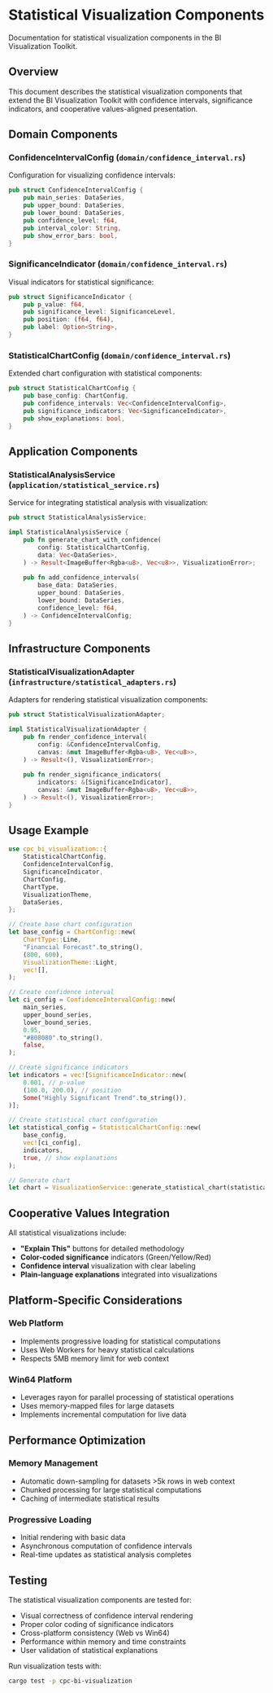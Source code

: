 # Statistical Visualization Components

Documentation for statistical visualization components in the BI Visualization Toolkit.

## Overview

This document describes the statistical visualization components that extend the BI Visualization Toolkit with confidence intervals, significance indicators, and cooperative values-aligned presentation.

## Domain Components

### ConfidenceIntervalConfig (`domain/confidence_interval.rs`)

Configuration for visualizing confidence intervals:

```rust
pub struct ConfidenceIntervalConfig {
    pub main_series: DataSeries,
    pub upper_bound: DataSeries,
    pub lower_bound: DataSeries,
    pub confidence_level: f64,
    pub interval_color: String,
    pub show_error_bars: bool,
}
```

### SignificanceIndicator (`domain/confidence_interval.rs`)

Visual indicators for statistical significance:

```rust
pub struct SignificanceIndicator {
    pub p_value: f64,
    pub significance_level: SignificanceLevel,
    pub position: (f64, f64),
    pub label: Option<String>,
}
```

### StatisticalChartConfig (`domain/confidence_interval.rs`)

Extended chart configuration with statistical components:

```rust
pub struct StatisticalChartConfig {
    pub base_config: ChartConfig,
    pub confidence_intervals: Vec<ConfidenceIntervalConfig>,
    pub significance_indicators: Vec<SignificanceIndicator>,
    pub show_explanations: bool,
}
```

## Application Components

### StatisticalAnalysisService (`application/statistical_service.rs`)

Service for integrating statistical analysis with visualization:

```rust
pub struct StatisticalAnalysisService;

impl StatisticalAnalysisService {
    pub fn generate_chart_with_confidence(
        config: StatisticalChartConfig,
        data: Vec<DataSeries>,
    ) -> Result<ImageBuffer<Rgba<u8>, Vec<u8>>, VisualizationError>;
    
    pub fn add_confidence_intervals(
        base_data: DataSeries,
        upper_bound: DataSeries,
        lower_bound: DataSeries,
        confidence_level: f64,
    ) -> ConfidenceIntervalConfig;
}
```

## Infrastructure Components

### StatisticalVisualizationAdapter (`infrastructure/statistical_adapters.rs`)

Adapters for rendering statistical visualization components:

```rust
pub struct StatisticalVisualizationAdapter;

impl StatisticalVisualizationAdapter {
    pub fn render_confidence_interval(
        config: &ConfidenceIntervalConfig,
        canvas: &mut ImageBuffer<Rgba<u8>, Vec<u8>>,
    ) -> Result<(), VisualizationError>;
    
    pub fn render_significance_indicators(
        indicators: &[SignificanceIndicator],
        canvas: &mut ImageBuffer<Rgba<u8>, Vec<u8>>,
    ) -> Result<(), VisualizationError>;
}
```

## Usage Example

```rust
use cpc_bi_visualization::{
    StatisticalChartConfig,
    ConfidenceIntervalConfig,
    SignificanceIndicator,
    ChartConfig,
    ChartType,
    VisualizationTheme,
    DataSeries,
};

// Create base chart configuration
let base_config = ChartConfig::new(
    ChartType::Line,
    "Financial Forecast".to_string(),
    (800, 600),
    VisualizationTheme::Light,
    vec![],
);

// Create confidence interval
let ci_config = ConfidenceIntervalConfig::new(
    main_series,
    upper_bound_series,
    lower_bound_series,
    0.95,
    "#808080".to_string(),
    false,
);

// Create significance indicators
let indicators = vec![SignificanceIndicator::new(
    0.001, // p-value
    (100.0, 200.0), // position
    Some("Highly Significant Trend".to_string()),
)];

// Create statistical chart configuration
let statistical_config = StatisticalChartConfig::new(
    base_config,
    vec![ci_config],
    indicators,
    true, // show explanations
);

// Generate chart
let chart = VisualizationService::generate_statistical_chart(statistical_config, data)?;
```

## Cooperative Values Integration

All statistical visualizations include:
- **"Explain This"** buttons for detailed methodology
- **Color-coded significance** indicators (Green/Yellow/Red)
- **Confidence interval** visualization with clear labeling
- **Plain-language explanations** integrated into visualizations

## Platform-Specific Considerations

### Web Platform
- Implements progressive loading for statistical computations
- Uses Web Workers for heavy statistical calculations
- Respects 5MB memory limit for web context

### Win64 Platform
- Leverages rayon for parallel processing of statistical operations
- Uses memory-mapped files for large datasets
- Implements incremental computation for live data

## Performance Optimization

### Memory Management
- Automatic down-sampling for datasets >5k rows in web context
- Chunked processing for large statistical computations
- Caching of intermediate statistical results

### Progressive Loading
- Initial rendering with basic data
- Asynchronous computation of confidence intervals
- Real-time updates as statistical analysis completes

## Testing

The statistical visualization components are tested for:
- Visual correctness of confidence interval rendering
- Proper color coding of significance indicators
- Cross-platform consistency (Web vs Win64)
- Performance within memory and time constraints
- User validation of statistical explanations

Run visualization tests with:

```bash
cargo test -p cpc-bi-visualization